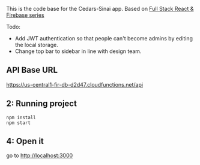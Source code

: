 
This is the code base for the Cedars-Sinai app. Based on [Full Stack React & Firebase series](https://www.youtube.com/watch?v=RkBfu-W7tt0&list=PLMhAeHCz8S38ryyeMiBPPUnFAiWnoPvWP)
 
Todo:
 - Add JWT authentication so that people can't become admins by editing the local storage.
 - Change top bar to sidebar in line with design team.
 
## API Base URL

https://us-central1-fir-db-d2d47.cloudfunctions.net/api

## 2: Running project

```
npm install
npm start
```

## 4: Open it

go to [http://localhost:3000](http://localhost:3000)

